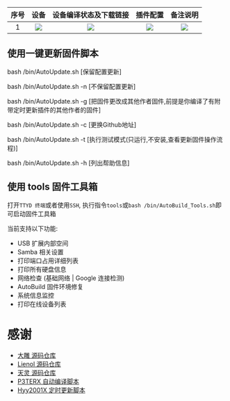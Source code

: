 |	序号	|	设备	|	设备编译状态及下载链接	|	插件配置	|	备注说明	|
| :-----------------: | :-------------: |:-----------------: | :-----------------: |  :-----------------: | 
| 1 |   [![](https://img.shields.io/badge/GWen%40OpenWrt-X86__64(Lean)-lightgrey)](https://raw.githubusercontent.com/GWen124/AutoBuild-OpenWrt/master/.github/workflows/build-openwrt.yml)    | [![](https://github.com/GWen124/AutoBuild-OpenWrt/workflows/Build_x64(lean)/badge.svg)](https://github.com/GWen124/AutoBuild-OpenWrt/actions/workflows/build-openwrt.yml) |[![](https://img.shields.io/badge/编译-配置-orange.svg)](https://raw.githubusercontent.com/GWen124/AutoBuild-OpenWrt/master/build/Lede_source/.config) | [![](https://img.shields.io/github/last-commit/GWen124/AutoBuild-OpenWrt.svg)](https://github.com/GWen124/AutoBuild-OpenWrt#%E4%BD%BF%E7%94%A8%E4%B8%80%E9%94%AE%E6%9B%B4%E6%96%B0%E5%9B%BA%E4%BB%B6%E8%84%9A%E6%9C%AC)| 


## 使用一键更新固件脚本

bash /bin/AutoUpdate.sh				[保留配置更新]

bash /bin/AutoUpdate.sh	-n			[不保留配置更新]

bash /bin/AutoUpdate.sh	-g			[把固件更改成其他作者固件,前提是你编译了有附带定时更新插件的其他作者的固件]

bash /bin/AutoUpdate.sh	-c			[更换Github地址]

bash /bin/AutoUpdate.sh	-t			[执行测试模式(只运行,不安装,查看更新固件操作流程)]

bash /bin/AutoUpdate.sh	-h			[列出帮助信息]


## 使用 tools 固件工具箱

   打开`TTYD 终端`或者使用`SSH`, 执行指令`tools`或`bash /bin/AutoBuild_Tools.sh`即可启动固件工具箱

   当前支持以下功能:

   - USB 扩展内部空间
   - Samba 相关设置
   - 打印端口占用详细列表
   - 打印所有硬盘信息
   - 网络检查 (基础网络 | Google 连接检测)
   - AutoBuild 固件环境修复
   - 系统信息监控
   - 打印在线设备列表
# 感谢
- [大雕 源码仓库](https://github.com/coolsnowwolf/lede.git)
- [Lienol 源码仓库](https://github.com/Lienol/openwrt.git)
- [天灵 源码仓库](https://github.com/project-openwrt/openwrt.git)
- [P3TERX 自动编译脚本](https://github.com/P3TERX/Actions-OpenWrt)
- [Hyy2001X 定时更新脚本](https://github.com/Hyy2001X/AutoBuild-Actions)
